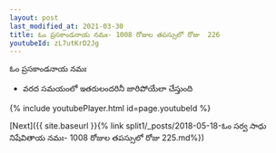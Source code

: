 ```yaml
---
layout: post
last_modified_at: 2021-03-30
title: ఓం ప్రసకాండనాయ నమః- 1008 రోజుల తపస్సులో రోజు  226
youtubeId: zL7utKrD2Jg
---
```

 
 
 ఓం ప్రసకాండనాయ నమః  
 
 -  వరద సమయంలో ఇతరులందరినీ జారిపోయేలా చేస్తుంది 
 
  
 
  
 
 
 
 
 
 


{% include youtubePlayer.html id=page.youtubeId %}
 
[Next]({{ site.baseurl }}{% link  split1/_posts/2018-05-18-ఓం సర్వ సాధు నిషేవితాయ నమః- 1008 రోజుల తపస్సులో రోజు  225.md%})
 
